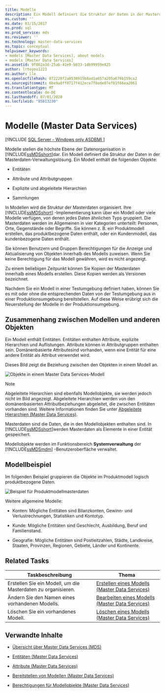 ```yaml
---
title: Modelle
description: Ein Modell definiert die Struktur der Daten in der Masterdaten-Verwaltungslösung. Modelle stellen die höchste Ebene der Datenorganisation in Master Data Services dar.
ms.custom: ''
ms.date: 03/15/2017
ms.prod: sql
ms.prod_service: mds
ms.reviewer: ''
ms.technology: master-data-services
ms.topic: conceptual
helpviewer_keywords:
- models [Master Data Services], about models
- models [Master Data Services]
ms.assetid: 9f862a3d-25ab-41e9-b833-1db99959e825
author: lrtoyou1223
ms.author: lle
ms.openlocfilehash: 072228f2a0538915b8ad1a657a205a676b159ca2
ms.sourcegitcommit: 6be9a0ff0717f412ece7f8ede07ef01f66ea2061
ms.translationtype: MT
ms.contentlocale: de-DE
ms.lasthandoff: 07/01/2020
ms.locfileid: "85813230"
---
```

# <a name="models-master-data-services"></a>Modelle (Master Data Services)

[!INCLUDE [SQL Server - Windows only ASDBMI  ](../includes/applies-to-version/sql-windows-only-asdbmi.md)]

  Modelle stellen die höchste Ebene der Datenorganisation in [!INCLUDE[ssMDSshort](../includes/ssmdsshort-md.md)]dar. Ein Modell definiert die Struktur der Daten in der Masterdaten-Verwaltungslösung. Ein Modell enthält die folgenden Objekte:  
  
-   Entitäten  
  
-   Attribute und Attributgruppen  
  
-   Explizite und abgeleitete Hierarchien  
  
-   Sammlungen  
  
 In Modellen wird die Struktur der Masterdaten organisiert. Ihre [!INCLUDE[ssMDSshort](../includes/ssmdsshort-md.md)] -Implementierung kann über ein Modell oder viele Modelle verfügen, von denen jedes Daten ähnlichen Typs gruppiert. Die Masterdaten werden im Allgemeinen in vier Kategorien unterteilt: Personen, Orte, Gegenstände oder Begriffe. Sie können z. B. ein Produktmodell erstellen, das produktbezogene Daten enthält, oder ein Kundenmodell, das kundenbezogene Daten enthält.  
  
 Sie können Benutzern und Gruppen Berechtigungen für die Anzeige und Aktualisierung von Objekten innerhalb des Modells zuweisen. Wenn Sie keine Berechtigung für das Modell gewähren, wird es nicht angezeigt.  
  
 Zu einem beliebigen Zeitpunkt können Sie Kopien der Masterdaten innerhalb eines Modells erstellen. Diese Kopien werden als Versionen bezeichnet.  
  
 Nachdem Sie ein Modell in einer Testumgebung definiert haben, können Sie es mit oder ohne die entsprechenden Daten von der Testumgebung aus in einer Produktionsumgebung bereitstellen. Auf diese Weise erübrigt sich die Neuerstellung der Modelle in der Produktionsumgebung.  
  
## <a name="how-models-relate-to-other-objects"></a>Zusammenhang zwischen Modellen und anderen Objekten  
 Ein Modell enthält Entitäten. Entitäten enthalten Attribute, explizite Hierarchien und Auflistungen. Attribute können in Attributgruppen enthalten sein. Domänenbasierte Attributesind vorhanden, wenn eine Entität für eine andere Entität als Attribut verwendet wird.  
  
 Dieses Bild zeigt die Beziehung zwischen den Objekten in einem Modell an.  
  
 ![Objekte in einem Master Data Services-Modell](../master-data-services/media/mds-conc-model-circles.gif "Objekte in einem Master Data Services-Modell")  
  
> [!NOTE]  
>  Abgeleitete Hierarchien sind ebenfalls Modellobjekte, sie werden jedoch nicht im Bild angezeigt. Abgeleitete Hierarchien werden von den domänenbasierten Attributbeziehungen abgeleitet, die zwischen Entitäten vorhanden sind. Weitere Informationen finden Sie unter [Abgeleitete Hierarchien &#40;Master Data Services&#41;](../master-data-services/derived-hierarchies-master-data-services.md).  
  
 Masterdaten sind die Daten, die in den Modellobjekten enthalten sind. In [!INCLUDE[ssMDSshort](../includes/ssmdsshort-md.md)]werden Masterdaten als Elemente in einer Entität gespeichert.  
  
 Modellobjekte werden im Funktionsbereich **Systemverwaltung** der [!INCLUDE[ssMDSmdm](../includes/ssmdsmdm-md.md)] -Benutzeroberfläche verwaltet.  
  
## <a name="model-example"></a>Modellbeispiel  
 Im folgenden Beispiel gruppieren die Objekte im Produktmodell logisch produktbezogene Daten.  
  
 ![Beispiel für Produktmodellmasterdaten](../master-data-services/media/mds-conc-model.gif "Beispiel für Produktmodellmasterdaten")  
  
 Weitere allgemeine Modelle:  
  
-   Konten: Mögliche Entitäten sind Bilanzkonten, Gewinn- und Verlustrechnungen, Statistiken und Kontotyp.  
  
-   Kunde: Mögliche Entitäten sind Geschlecht, Ausbildung, Beruf und Familienstand.  
  
-   Geografie: Mögliche Entitäten sind Postleitzahlen, Städte, Landkreise, Staaten, Provinzen, Regionen, Gebiete, Länder und Kontinente.  
  
## <a name="related-tasks"></a>Related Tasks  
  
|Taskbeschreibung|Thema|  
|----------------------|-----------|  
|Erstellen Sie ein Modell, um die Masterdaten zu organisieren.|[Erstellen eines Modells &#40;Master Data Services&#41;](../master-data-services/create-a-model-master-data-services.md)|  
|Ändern Sie den Namen eines vorhandenen Modells.|[Bearbeiten eines Modells &#40;Master Data Services&#41;](../master-data-services/edit-model-master-data-services.md)|  
|Löschen Sie ein vorhandenes Modell.|[Löschen eines Modells &#40;Master Data Services&#41;](../master-data-services/delete-a-model-master-data-services.md)|  
  
## <a name="related-content"></a>Verwandte Inhalte  
  
-   [Übersicht über Master Data Services &#40;MDS&#41;](../master-data-services/master-data-services-overview-mds.md)  
  
-   [Entitäten &#40;Master Data Services&#41;](../master-data-services/entities-master-data-services.md)  
  
-   [Attribute &#40;Master Data Services&#41;](../master-data-services/attributes-master-data-services.md)  
  
-   [Bereitstellen von Modellen &#40;Master Data Services&#41;](../master-data-services/deploying-models-master-data-services.md)  
  
-   [Berechtigungen für Modellobjekte &#40;Master Data Services&#41;](../master-data-services/model-object-permissions-master-data-services.md)  
  
  
